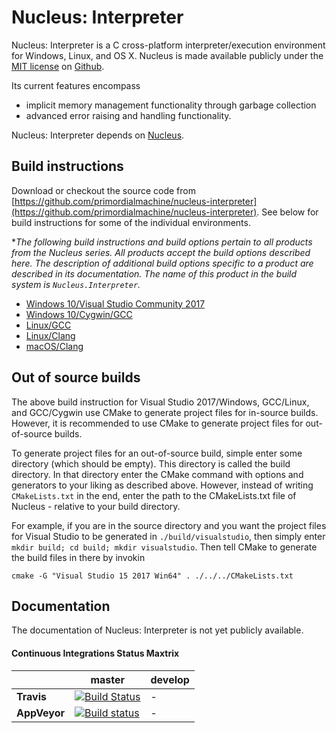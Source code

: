# Nucleus: Interpreter

Nucleus: Interpreter is a C cross-platform interpreter/execution environment for Windows, Linux, and OS X.
Nucleus is made available publicly under the
[MIT license](https://github.com/primordialmachine/nucleus-interpreter/blob/master/LICENSE.md)
on
[Github](https://github.com/primordialmachine/nucleus-interpreter).

Its current features encompass
- implicit memory management functionality through garbage collection
- advanced error raising and handling functionality.

Nucleus: Interpreter depends on [Nucleus](https://github.com/primordialmachine/nucleus).

## Build instructions
  
Download or checkout the source code from [https://github.com/primordialmachine/nucleus-interpreter](https://github.com/primordialmachine/nucleus-interpreter).
See below for build instructions for some of the individual environments.

**The following build instructions and build options pertain to all products from the Nucleus series.
  All products accept the build options described here.
  The description of additional build options specific to a product are described in its documentation.
  The name of this product in the build system is `Nucleus.Interpreter`.*

* [Windows 10/Visual Studio Community 2017](https://github.com/primordialmachine/nucleus/blob/master/documentation/building-under-windows-10-visual-studio-community-2017.md)
* [Windows 10/Cygwin/GCC](https://github.com/primordialmachine/nucleus/blob/master/documentation/building-under-windows-10-cygwin-gcc.md)
* [Linux/GCC](https://github.com/primordialmachine/nucleus/blob/master/documentation/building-under-linux-gcc.md)
* [Linux/Clang](https://github.com/primordialmachine/nucleus/blob/master/documentation/building-under-linux-clang.md)
* [macOS/Clang](https://github.com/primordialmachine/nucleus/blob/master/documentation/building-under-macos-clang.md)


## Out of source builds
The above build instruction for
Visual Studio 2017/Windows,
GCC/Linux, and
GCC/Cygwin
use CMake to generate project files for in-source builds.
However, it is recommended to use CMake to generate project files for out-of-source builds.

To generate project files for an out-of-source build,
simple enter some directory (which should be empty).
This directory is called the build directory.
In that directory enter the CMake command with options and generators to your liking as described above.
However, instead of writing `CMakeLists.txt` in the end, enter the path to the CMakeLists.txt file of
Nucleus - relative to your build directory.

For example, if you are in the source directory and you want the project files for Visual Studio to be generated
in `./build/visualstudio`, then simply enter `mkdir build; cd build; mkdir visualstudio`. Then tell CMake to
generate the build files in there by invokin

```
cmake -G "Visual Studio 15 2017 Win64" . ./../../CMakeLists.txt
```

## Documentation
The documentation of Nucleus: Interpreter is not yet publicly available.

#### Continuous Integrations Status Maxtrix

|              | master                                                                                                                                                                                      | develop |
| ------------ | ------------------------------------------------------------------------------------------------------------------------------------------------------------------------------------------- | ------- |
| **Travis**   | [![Build Status](https://travis-ci.org/primordialmachine/nucleus-interpreter.svg?branch=master)](https://travis-ci.org/primordialmachine/nucleus-interpreter)                               |    -    |
| **AppVeyor** | [![Build status](https://ci.appveyor.com/api/projects/status/u49v9c293mcsnfos/branch/master?svg=true)](https://ci.appveyor.com/project/primordialmachine/nucleus-interpreter/branch/master) |    -    |
